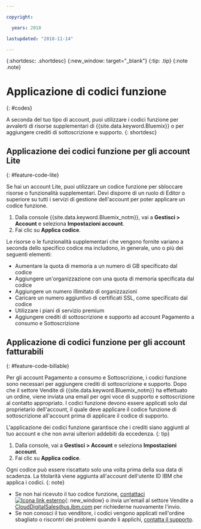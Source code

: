 ```yaml
---

copyright:

  years: 2018

lastupdated: "2018-11-14" 

---
```


{:shortdesc: .shortdesc}
{:new_window: target="_blank"}
{:tip: .tip}
{:note .note}


# Applicazione di codici funzione
{: #codes}

A seconda del tuo tipo di account, puoi utilizzare i codici funzione per avvalerti di risorse supplementari di {{site.data.keyword.Bluemix}} o per aggiungere crediti di sottoscrizione e supporto.
{: shortdesc}


## Applicazione dei codici funzione per gli account Lite
{: #feature-code-lite}

Se hai un account Lite, puoi utilizzare un codice funzione per sbloccare risorse o funzionalità supplementari. Devi disporre di un ruolo di Editor o superiore su tutti i servizi di gestione dell'account per poter applicare un codice funzione.  

1. Dalla console {{site.data.keyword.Bluemix_notm}}, vai a **Gestisci > Account** e seleziona **Impostazioni account**. 
2. Fai clic su **Applica codice**. 

Le risorse o le funzionalità supplementari che vengono fornite variano a seconda dello specifico codice ma includono, in generale, uno o più dei seguenti elementi:

  * Aumentare la quota di memoria a un numero di GB specificato dal codice
  * Aggiungere un'organizzazione con una quota di memoria specificata dal codice
  * Aggiungere un numero illimitato di organizzazioni
  * Caricare un numero aggiuntivo di certificati SSL, come specificato dal codice
  * Utilizzare i piani di servizio premium
  * Aggiungere crediti di sottoscrizione e supporto ad account Pagamento a consumo e Sottoscrizione


## Applicazione di codici funzione per gli account fatturabili
{: #feature-code-billable}

Per gli account Pagamento a consumo e Sottoscrizione, i codici funzione sono necessari per aggiungere crediti di sottoscrizione e supporto. Dopo che il settore Vendite di {{site.data.keyword.Bluemix_notm}} ha effettuato un ordine, viene inviata una email per ogni voce di supporto e sottoscrizione al contatto appropriato. I codici funzione devono essere applicati solo dal proprietario dell'account, il quale deve applicare il codice funzione di sottoscrizione all'account prima di applicare il codice di supporto. 

L'applicazione dei codici funzione garantisce che i crediti siano aggiunti al tuo account e che non avrai ulteriori addebiti da eccedenza.
{: tip} 

1. Dalla console, vai a **Gestisci > Account** e seleziona **Impostazioni account**. 
2. Fai clic su **Applica codice**. 

  Ogni codice può essere riscattato solo una volta prima della sua data di scadenza. La titolarità viene aggiunta all'account dell'utente ID IBM che applica i codici.
  {: note}

  * Se non hai ricevuto il tuo codice funzione, [contattaci ![Icona link esterno](../icons/launch-glyph.svg "Icona link esterno")](https://www.ibm.com/cloud-computing/bluemix/contact-us){: new_window} o invia un'email al settore Vendite a CloudDigitalSales@us.ibm.com per richiederne nuovamente l'invio.
  * Se non conosci il tuo venditore, i codici vengono applicati nell'ordine sbagliato o riscontri dei problemi quando li applichi, [contatta il supporto](/docs/get-support/howtogetsupport.html). 

 

